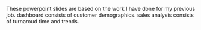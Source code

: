 These powerpoint slides are based on the work I have done for my previous job.
dashboard consists of customer demographics.
sales analysis consists of turnaroud time and trends.
